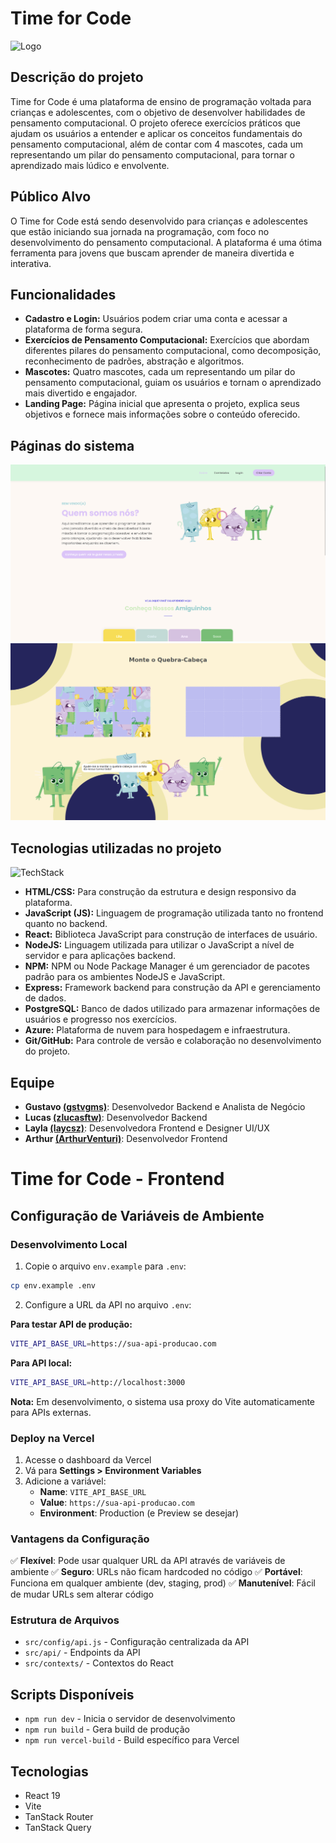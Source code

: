 # Time for Code

![Logo](https://avatars.githubusercontent.com/u/182120128?s=200&v=4)

## Descrição do projeto

Time for Code é uma plataforma de ensino de programação voltada para crianças e adolescentes, com o objetivo de desenvolver habilidades de pensamento computacional. O projeto oferece exercícios práticos que ajudam os usuários a entender e aplicar os conceitos fundamentais do pensamento computacional, além de contar com 4 mascotes, cada um representando um pilar do pensamento computacional, para tornar o aprendizado mais lúdico e envolvente.

## Público Alvo

O Time for Code está sendo desenvolvido para crianças e adolescentes que estão iniciando sua jornada na programação, com foco no desenvolvimento do pensamento computacional. A plataforma é uma ótima ferramenta para jovens que buscam aprender de maneira divertida e interativa.

## Funcionalidades

* **Cadastro e Login:** Usuários podem criar uma conta e acessar a plataforma de forma segura.
* **Exercícios de Pensamento Computacional:** Exercícios que abordam diferentes pilares do pensamento computacional, como decomposição, reconhecimento de padrões, abstração e algoritmos.
* **Mascotes:** Quatro mascotes, cada um representando um pilar do pensamento computacional, guiam os usuários e tornam o aprendizado mais divertido e engajador.
* **Landing Page:** Página inicial que apresenta o projeto, explica seus objetivos e fornece mais informações sobre o conteúdo oferecido.

## Páginas do sistema
<img src="/docs/img01.png" alt="Landing page" width="650">
<img src="/docs/img02.png" alt="Exercício 04" width="650">

## Tecnologias utilizadas no projeto
![TechStack](https://skillicons.dev/icons?i=html,css,js,react,nodejs,npm,express,postgres,azure,git,github)
+ **HTML/CSS:** Para construção da estrutura e design responsivo da plataforma.
+ **JavaScript (JS):** Linguagem de programação utilizada tanto no frontend quanto no backend.
+ **React:** Biblioteca JavaScript para construção de interfaces de usuário.
+ **NodeJS:** Linguagem utilizada para utilizar o JavaScript a nível de servidor e para aplicações backend.
+ **NPM:** NPM ou Node Package Manager é um gerenciador de pacotes padrão para os ambientes NodeJS e JavaScript.
+ **Express:** Framework backend para construção da API e gerenciamento de dados.
+ **PostgreSQL:** Banco de dados utilizado para armazenar informações de usuários e progresso nos exercícios.
+ **Azure:** Plataforma de nuvem para hospedagem e infraestrutura.
+ **Git/GitHub:** Para controle de versão e colaboração no desenvolvimento do projeto.

## Equipe

- **Gustavo [(gstvgms)](https://github.com/gstvgms)**: Desenvolvedor Backend e Analista de Negócio
- **Lucas [(zlucasftw)](https://github.com/zlucasftw)**: Desenvolvedor Backend
- **Layla [(laycsz)](https://github.com/laycsz)**: Desenvolvedora Frontend e Designer UI/UX
- **Arthur [(ArthurVenturi)](https://github.com/ArthurVenturi)**: Desenvolvedor Frontend

# Time for Code - Frontend

## Configuração de Variáveis de Ambiente

### Desenvolvimento Local

1. Copie o arquivo `env.example` para `.env`:
```bash
cp env.example .env
```

2. Configure a URL da API no arquivo `.env`:

**Para testar API de produção:**
```bash
VITE_API_BASE_URL=https://sua-api-producao.com
```

**Para API local:**
```bash
VITE_API_BASE_URL=http://localhost:3000
```

**Nota:** Em desenvolvimento, o sistema usa proxy do Vite automaticamente para APIs externas.

### Deploy na Vercel

1. Acesse o dashboard da Vercel
2. Vá para **Settings > Environment Variables**
3. Adicione a variável:
   - **Name**: `VITE_API_BASE_URL`
   - **Value**: `https://sua-api-producao.com`
   - **Environment**: Production (e Preview se desejar)

### Vantagens da Configuração

✅ **Flexível**: Pode usar qualquer URL da API através de variáveis de ambiente
✅ **Seguro**: URLs não ficam hardcoded no código
✅ **Portável**: Funciona em qualquer ambiente (dev, staging, prod)
✅ **Manutenível**: Fácil de mudar URLs sem alterar código

### Estrutura de Arquivos

- `src/config/api.js` - Configuração centralizada da API
- `src/api/` - Endpoints da API
- `src/contexts/` - Contextos do React

## Scripts Disponíveis

- `npm run dev` - Inicia o servidor de desenvolvimento
- `npm run build` - Gera build de produção
- `npm run vercel-build` - Build específico para Vercel

## Tecnologias

- React 19
- Vite
- TanStack Router
- TanStack Query
